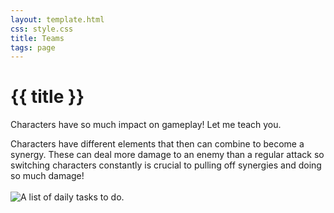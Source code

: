 ```yaml
---
layout: template.html
css: style.css
title: Teams
tags: page
---
```

# {{ title }}
Characters have so much impact on gameplay! Let me teach you.

<div class="tip1">
Characters have different elements that then can combine to become a synergy. These can deal more damage to an enemy than a regular attack so switching characters constantly is crucial to pulling off synergies and doing so much damage!
<br></br>
<img class="img1" src="..\img\reactChrt.png" alt="A list of daily tasks to do.">
</div>